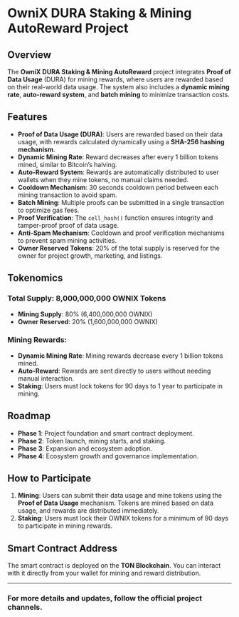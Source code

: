 # OwniX DURA Staking & Mining AutoReward Project

## Overview

The **OwniX DURA Staking & Mining AutoReward** project integrates **Proof of Data Usage** (DURA) for mining rewards, where users are rewarded based on their real-world data usage. The system also includes a **dynamic mining rate**, **auto-reward system**, and **batch mining** to minimize transaction costs.

## Features

- **Proof of Data Usage (DURA)**: Users are rewarded based on their data usage, with rewards calculated dynamically using a **SHA-256 hashing mechanism**.
- **Dynamic Mining Rate**: Reward decreases after every 1 billion tokens mined, similar to Bitcoin’s halving.
- **Auto-Reward System**: Rewards are automatically distributed to user wallets when they mine tokens, no manual claims needed.
- **Cooldown Mechanism**: 30 seconds cooldown period between each mining transaction to avoid spam.
- **Batch Mining**: Multiple proofs can be submitted in a single transaction to optimize gas fees.
- **Proof Verification**: The `cell_hash()` function ensures integrity and tamper-proof proof of data usage.
- **Anti-Spam Mechanism**: Cooldown and proof verification mechanisms to prevent spam mining activities.
- **Owner Reserved Tokens**: 20% of the total supply is reserved for the owner for project growth, marketing, and listings.

## Tokenomics

### **Total Supply**: 8,000,000,000 OWNIX Tokens

- **Mining Supply**: 80% (6,400,000,000 OWNIX)
- **Owner Reserved**: 20% (1,600,000,000 OWNIX)

### **Mining Rewards**:
- **Dynamic Mining Rate**: Mining rewards decrease every 1 billion tokens mined.
- **Auto-Reward**: Rewards are sent directly to users without needing manual interaction.
- **Staking**: Users must lock tokens for 90 days to 1 year to participate in mining.

## Roadmap

- **Phase 1**: Project foundation and smart contract deployment.
- **Phase 2**: Token launch, mining starts, and staking.
- **Phase 3**: Expansion and ecosystem adoption.
- **Phase 4**: Ecosystem growth and governance implementation.

## How to Participate

1. **Mining**: Users can submit their data usage and mine tokens using the **Proof of Data Usage** mechanism. Tokens are mined based on data usage, and rewards are distributed immediately.
2. **Staking**: Users must lock their OWNIX tokens for a minimum of 90 days to participate in mining rewards.

## Smart Contract Address

The smart contract is deployed on the **TON Blockchain**. You can interact with it directly from your wallet for mining and reward distribution.

---

### For more details and updates, follow the official project channels.
